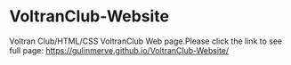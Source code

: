 # VoltranClub-Website
Voltran Club/HTML/CSS
VoltranClub Web page.Please click the link to see full page: 
https://gulinmerve.github.io/VoltranClub-Website/

